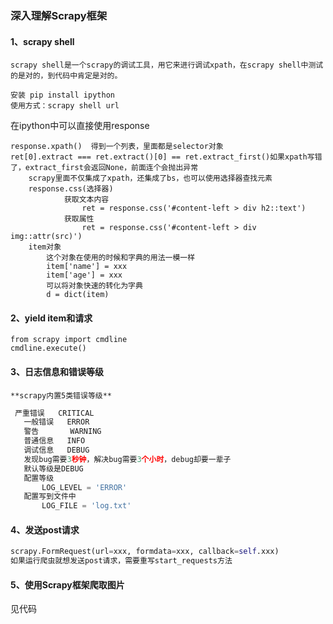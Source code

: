 ### 深入理解Scrapy框架

#### 1、scrapy shell

    scrapy shell是一个scrapy的调试工具，用它来进行调试xpath，在scrapy shell中测试的是对的，到代码中肯定是对的。

```
安装 pip install ipython
使用方式：scrapy shell url
```


   在ipython中可以直接使用response

```
response.xpath()  得到一个列表，里面都是selector对象
ret[0].extract === ret.extract()[0] == ret.extract_first()如果xpath写错了，extract_first会返回None，前面连个会抛出异常
    scrapy里面不仅集成了xpath，还集成了bs，也可以使用选择器查找元素
    response.css(选择器)
            获取文本内容
                ret = response.css('#content-left > div h2::text')
            获取属性
                ret = response.css('#content-left > div img::attr(src)')
    item对象
        这个对象在使用的时候和字典的用法一模一样
        item['name'] = xxx
        item['age'] = xxx
        可以将对象快速的转化为字典
        d = dict(item)
```

#### 2、yield item和请求

```
from scrapy import cmdline
cmdline.execute()
```

#### 3、日志信息和错误等级

    **scrapy内置5类错误等级**

 ```python
  严重错误   CRITICAL
    一般错误   ERROR
    警告       WARNING
    普通信息   INFO
    调试信息   DEBUG
    发现bug需要3秒钟，解决bug需要3个小时，debug却要一辈子
    默认等级是DEBUG
    配置等级
        LOG_LEVEL = 'ERROR'
    配置写到文件中
        LOG_FILE = 'log.txt'
 ```

#### 4、发送post请求

 ```python
scrapy.FormRequest(url=xxx, formdata=xxx, callback=self.xxx)
如果运行爬虫就想发送post请求，需要重写start_requests方法
 ```

#### 5、使用Scrapy框架爬取图片

见代码



